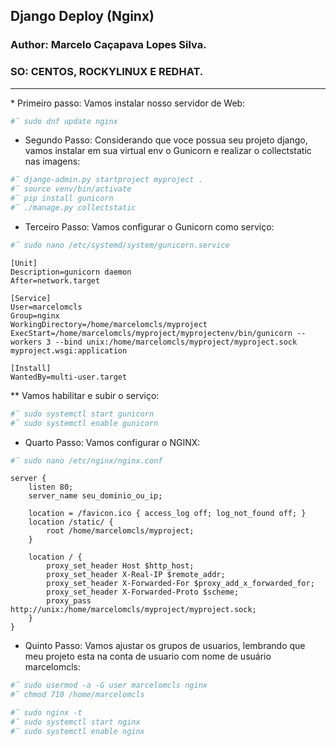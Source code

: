 ## Django Deploy (Nginx)
### Author: Marcelo Caçapava Lopes Silva.
### SO: CENTOS, ROCKYLINUX E REDHAT.

<hr>
* Primeiro passo: Vamos instalar nosso servidor de Web:

```bash
#˜ sudo dnf update nginx
```

* Segundo Passo: Considerando que voce possua seu projeto django, vamos instalar em sua virtual env o Gunicorn e realizar o collectstatic nas imagens:

```bash
#˜ django-admin.py startproject myproject .
#˜ source venv/bin/activate
#˜ pip install gunicorn
#˜ ./manage.py collectstatic

```

* Terceiro Passo: Vamos configurar o Gunicorn como serviço:
```bash
#˜ sudo nano /etc/systemd/system/gunicorn.service
```

```
[Unit]
Description=gunicorn daemon
After=network.target

[Service]
User=marcelomcls
Group=nginx
WorkingDirectory=/home/marcelomcls/myproject
ExecStart=/home/marcelomcls/myproject/myprojectenv/bin/gunicorn --workers 3 --bind unix:/home/marcelomcls/myproject/myproject.sock myproject.wsgi:application

[Install]
WantedBy=multi-user.target
```

** Vamos habilitar e subir o serviço:

```bash
#˜ sudo systemctl start gunicorn
#˜ sudo systemctl enable gunicorn
```

* Quarto Passo: Vamos configurar o NGINX:

```bash
#˜ sudo nano /etc/nginx/nginx.conf
```

```nginx
server {
    listen 80;
    server_name seu_dominio_ou_ip;

    location = /favicon.ico { access_log off; log_not_found off; }
    location /static/ {
        root /home/marcelomcls/myproject;
    }

    location / {
        proxy_set_header Host $http_host;
        proxy_set_header X-Real-IP $remote_addr;
        proxy_set_header X-Forwarded-For $proxy_add_x_forwarded_for;
        proxy_set_header X-Forwarded-Proto $scheme;
        proxy_pass http://unix:/home/marcelomcls/myproject/myproject.sock;
    }
}
```

* Quinto Passo: Vamos ajustar os grupos de usuarios, lembrando que meu projeto esta na conta de usuario com nome de usuário marcelomcls:

```bash
#˜ sudo usermod -a -G user marcelomcls nginx
#˜ chmod 710 /home/marcelomcls

#˜ sudo nginx -t
#˜ sudo systemctl start nginx
#˜ sudo systemctl enable nginx
```
